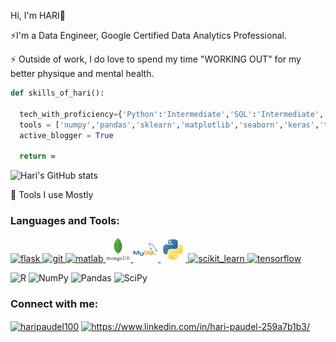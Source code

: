 Hi, I'm HARI👋

⚡I'm a Data Engineer, Google Certified Data Analytics Professional.

⚡ Outside of work, I do love to spend my time "WORKING OUT" for my  better physique and mental health.

```python
def skills_of_hari():

  tech_with_proficiency={'Python':'Intermediate','SQL':'Intermediate','Content Writing':'Begineer','Tensorflow':'Exploring'}
  tools = ['numpy','pandas','sklearn','matplotlib','seaborn','keras','tensorflow','pandas-profiling']
  active_blogger = True
  
  return ∞
```



![Hari's GitHub stats](https://github-readme-stats.vercel.app/api?username=dev-hari&show_icons=true&theme=ocean_dark)

🔭 Tools I use Mostly

<h3 align="left">Languages and Tools:</h3>
<p align="left"> <a href="https://flask.palletsprojects.com/" target="_blank"> <img src="https://www.vectorlogo.zone/logos/pocoo_flask/pocoo_flask-icon.svg" alt="flask" width="40" height="40"/> </a> <a href="https://git-scm.com/" target="_blank"> <img src="https://www.vectorlogo.zone/logos/git-scm/git-scm-icon.svg" alt="git" width="40" height="40"/> </a> <a href="https://www.mathworks.com/" target="_blank"> <img src="https://upload.wikimedia.org/wikipedia/commons/2/21/Matlab_Logo.png" alt="matlab" width="40" height="40"/> </a> <a href="https://www.mongodb.com/" target="_blank"> <img src="https://raw.githubusercontent.com/devicons/devicon/master/icons/mongodb/mongodb-original-wordmark.svg" alt="mongodb" width="40" height="40"/> </a> <a href="https://www.mysql.com/" target="_blank"> <img src="https://raw.githubusercontent.com/devicons/devicon/master/icons/mysql/mysql-original-wordmark.svg" alt="mysql" width="40" height="40"/> </a> <a href="https://www.python.org" target="_blank"> <img src="https://raw.githubusercontent.com/devicons/devicon/master/icons/python/python-original.svg" alt="python" width="40" height="40"/> </a> <a href="https://scikit-learn.org/" target="_blank"> <img src="https://upload.wikimedia.org/wikipedia/commons/0/05/Scikit_learn_logo_small.svg" alt="scikit_learn" width="40" height="40"/> </a> <a href="https://www.tensorflow.org" target="_blank"> <img src="https://www.vectorlogo.zone/logos/tensorflow/tensorflow-icon.svg" alt="tensorflow" width="40" height="40"/> </a> </p>

![R](https://img.shields.io/badge/r-%23276DC3.svg?style=for-the-badge&logo=r&logoColor=white)
![NumPy](https://img.shields.io/badge/numpy-%23013243.svg?style=for-the-badge&logo=numpy&logoColor=white)
![Pandas](https://img.shields.io/badge/pandas-%23150458.svg?style=for-the-badge&logo=pandas&logoColor=white)
![SciPy](https://img.shields.io/badge/SciPy-%230C55A5.svg?style=for-the-badge&logo=scipy&logoColor=%white)

<h3 align="left">Connect with me:</h3>
<p align="left"> </p>
<a href="https://twitter.com/haripaudel100" target="blank">
  <img align="center" src="https://raw.githubusercontent.com/haripaudel100/github-profile-readme-generator/master/src/images/icons/Social/twitter.svg" alt="haripaudel100" height="30" width="40" /></a>
<a href="https://linkedin.com/in/https://www.linkedin.com/in/hari-paudel-259a7b1b3/" target="blank">
  <img align="center" src="https://raw.githubusercontent.com/dev-hari/github-profile-readme-generator/master/src/images/icons/Social/linked-in-alt.svg" alt="https://www.linkedin.com/in/hari-paudel-259a7b1b3/" height="30" width="40" /></a> 








